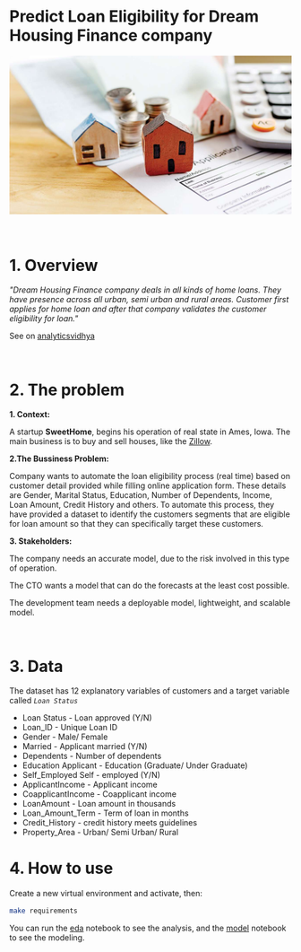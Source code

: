 # Predict Loan Eligibility for Dream Housing Finance company

![](img/header.jpg)

<br>

# 1. Overview

_"Dream Housing Finance company deals in all kinds of home loans. They have presence across all urban, semi urban and rural areas. Customer first applies for home loan and after that company validates the customer eligibility for loan."_

See on [analyticsvidhya](https://datahack.analyticsvidhya.com/contest/practice-problem-loan-prediction-iii/#ProblemStatement)


<br>


# 2. The problem

 **1. Context:**

   A startup **SweetHome**, begins his operation of real state in Ames, Iowa. The main business is to buy and sell houses, like the [Zillow](https://www.zillow.com/).

 **2.The Bussiness Problem:**
   
   Company wants to automate the loan eligibility process (real time) based on customer detail provided while filling online application form. These details are Gender, Marital Status, Education, Number of Dependents, Income, Loan Amount, Credit History and others. To automate this process, they have provided a dataset to identify the customers segments that are eligible for loan amount so that they can specifically target these customers. 

 **3. Stakeholders:**

   The company needs an accurate model, due to the risk involved in this type of operation.

   The CTO wants a model that can do the forecasts at the least cost possible.

   The development team needs a deployable model, lightweight, and scalable model.

       
<br>


# 3. Data

The dataset has 12 explanatory variables of customers and a target variable called _`Loan Status`_

* Loan Status - Loan approved (Y/N)
* Loan_ID - Unique Loan ID
* Gender - Male/ Female
* Married - Applicant married (Y/N)
* Dependents - Number of dependents
* Education	Applicant - Education (Graduate/ Under Graduate)
* Self_Employed	Self - employed (Y/N)
* ApplicantIncome - Applicant income
* CoapplicantIncome - Coapplicant income
* LoanAmount - Loan amount in thousands
* Loan_Amount_Term - Term of loan in months
* Credit_History - credit history meets guidelines
* Property_Area - Urban/ Semi Urban/ Rural

# 4. How to use

Create a new virtual environment and activate, then:

```sh
make requirements
```

You can run the [eda](loan_eda.ipynb) notebook to see the analysis, and the [model](loan_model.ipynb)  notebook to see the modeling.